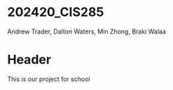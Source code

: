 # 202420_CIS285
Andrew Trader, Dalton Waters, Min Zhong, Braki Walaa
# Header
This is our project for school
